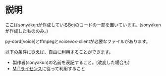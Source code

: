 # 説明
ここはsonyakunが作成しているBotのコードの一部を置いています。(sonyakunが作成したもののみ。)

py-cord[voice]とffmpegとvoicevox-clientが必要なファイルがあります。

以下の条件に従えば、自由に利用することができます。

- 製作者(sonyakun)の名前を表記すること。(改変した場合も)
- [MITライセンス](https://github.com/sonyakun/sonyakun-OSS/blob/main/LICENSE)に従って利用すること
